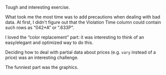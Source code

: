 Tough and interesting exercise.

What took me the most time was to add precautions when dealing with bad data. At first, I didn't figure out that the Violation Time column could contain such rows as “042*A” or “.633P”.

I loved the “color replacement” part: it was interesting to think of an easy/elegant and optimized way to do this.

Deciding how to deal with partial data about prices (e.g. `vary` instead of a price) was an interesting challenge.

The funniest part was the graphics.
